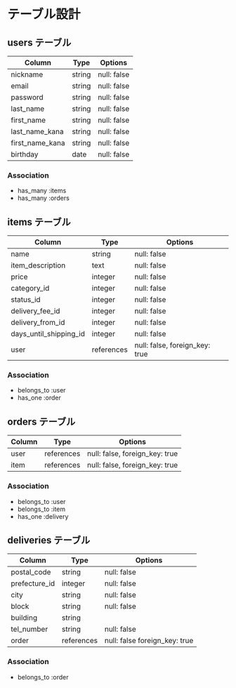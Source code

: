 # テーブル設計

## users  テーブル

|  Column          |  Type    |  Options      |
|  --------------  |  ------  |  -----------  |
|  nickname        |  string  |  null: false  |
|  email           |  string  |  null: false  |
|  password        |  string  |  null: false  |
|  last_name       |  string  |  null: false  |
|  first_name      |  string  |  null: false  |
|  last_name_kana  |  string  |  null: false  |
|  first_name_kana |  string  |  null: false  |
|  birthday        |  date    |  null: false  |

###  Association
- has_many :items
- has_many :orders

## items テーブル

|  Column                 |  Type        |  Options                           |
|  -------------------    |  ----------  |  --------------------------------  |
|  name                   |  string      |  null: false                       |
|  item_description       |  text        |  null: false                       |
|  price                  |  integer     |  null: false                       |
|  category_id            |  integer     |  null: false                       |
|  status_id              |  integer     |  null: false                       |
|  delivery_fee_id        |  integer     |  null: false                       |
|  delivery_from_id       |  integer     |  null: false                       |
|  days_until_shipping_id |  integer     |  null: false                       |
|  user                   |  references  |  null: false,  foreign_key:  true  |

###  Association
- belongs_to :user
- has_one :order

## orders テーブル

|  Column    |  Type        |  Options                           |
|  --------  |  ----------- |  --------------------------------  |
|  user      |  references  |  null: false,  foreign_key:  true  |
|  item      |  references  |  null: false,  foreign_key:  true  |

###  Association

- belongs_to :user
- belongs_to :item
- has_one :delivery

## deliveries テーブル

|  Column         |  Type        |  Options                          |
|  -----------    |  ------      |  -------------------------------  |
|  postal_code    |  string      |  null: false                      |
|  prefecture_id  |  integer     |  null: false                      |
|  city           |  string      |  null: false                      |
|  block          |  string      |  null: false                      |
|  building       |  string      |                                   |
|  tel_number     |  string      |  null: false                      |
|  order          |  references  |  null: false  foreign_key:  true  |

###  Association

- belongs_to :order
